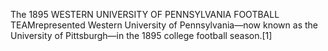 The 1895 WESTERN UNIVERSITY OF PENNSYLVANIA FOOTBALL TEAMrepresented Western University of Pennsylvania—now known as the University of Pittsburgh—in the 1895 college football season.[1]

